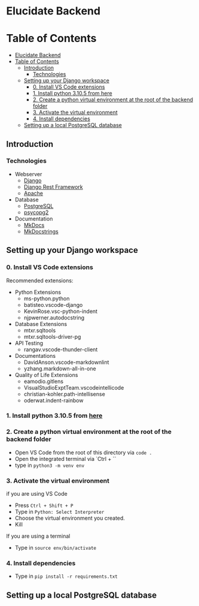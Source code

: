 # Elucidate Backend

# Table of Contents

- [Elucidate Backend](#elucidate-backend)
- [Table of Contents](#table-of-contents)
  - [Introduction](#introduction)
    - [Technologies](#technologies)
  - [Setting up your Django workspace](#setting-up-your-django-workspace)
    - [0. Install VS Code extensions](#0-install-vs-code-extensions)
    - [1. Install python 3.10.5 from here](#1-install-python-3105-from-here)
    - [2. Create a python virtual environment at the root of the backend folder](#2-create-a-python-virtual-environment-at-the-root-of-the-backend-folder)
    - [3. Activate the virtual environment](#3-activate-the-virtual-environment)
    - [4. Install dependencies](#4-install-dependencies)
  - [Setting up a local PostgreSQL database](#setting-up-a-local-postgresql-database)

<!-- Created by https://github.com/ekalinin/github-markdown-toc -->

## Introduction

### Technologies

- Webserver
  - [Django](https://www.djangoproject.com/)
  - [Django Rest Framework](https://www.django-rest-framework.org/)
  - [Apache](https://httpd.apache.org/)
- Database
  - [PostgreSQL](https://www.postgresql.org/)
  - [psycopg2](https://www.psycopg.org/)
- Documentation
  - [MkDocs](https://www.mkdocs.org/)
  - [MkDocstrings](https://mkdocstrings.github.io/)

## Setting up your Django workspace

### 0. Install VS Code extensions

Recommended extensions:

- Python Extensions
  - ms-python.python
  - batisteo.vscode-django
  - KevinRose.vsc-python-indent
  - njpwerner.autodocstring
- Database Extensions
  - mtxr.sqltools
  - mtxr.sqltools-driver-pg
- API Testing
  - rangav.vscode-thunder-client
- Documentations
  - DavidAnson.vscode-markdownlint
  - yzhang.markdown-all-in-one
- Quality of Life Extensions
  - eamodio.gitlens
  - VisualStudioExptTeam.vscodeintellicode
  - christian-kohler.path-intellisense
  - oderwat.indent-rainbow

### 1. Install python 3.10.5 from [here](https://www.python.org/downloads/release/python-3105/)

### 2. Create a python virtual environment at the root of the backend folder

- Open VS Code from the root of this directory via `code .`
- Open the integrated terminal via `Ctrl + \``
- type in `python3 -m venv env`

### 3. Activate the virtual environment

if you are using VS Code

- Press `Ctrl + Shift + P`
- Type in `Python: Select Interpreter`
- Choose the virtual environment you created.
- Kill

If you are using a terminal

- Type in `source env/bin/activate`

### 4. Install dependencies

- Type in `pip install -r requirements.txt`

## Setting up a local PostgreSQL database
